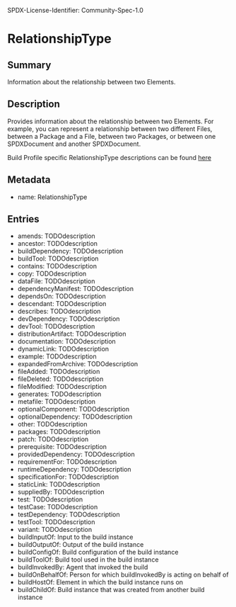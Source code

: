 SPDX-License-Identifier: Community-Spec-1.0

# RelationshipType

## Summary

Information about the relationship between two Elements.

## Description

Provides information about the relationship between two Elements.
For example, you can represent a relationship between two different Files,
between a Package and a File, between two Packages, or between one SPDXDocument and another SPDXDocument.

Build Profile specific RelationshipType descriptions can be found [here](https://github.com/spdx/spdx-3-build-profile/blob/main/model/relationships.md)

## Metadata

- name: RelationshipType

## Entries

- amends: TODOdescription
- ancestor: TODOdescription
- buildDependency: TODOdescription
- buildTool: TODOdescription
- contains: TODOdescription
- copy: TODOdescription
- dataFile: TODOdescription
- dependencyManifest: TODOdescription
- dependsOn: TODOdescription
- descendant: TODOdescription
- describes: TODOdescription
- devDependency: TODOdescription
- devTool: TODOdescription
- distributionArtifact: TODOdescription
- documentation: TODOdescription
- dynamicLink: TODOdescription
- example: TODOdescription
- expandedFromArchive: TODOdescription
- fileAdded: TODOdescription
- fileDeleted: TODOdescription
- fileModified: TODOdescription
- generates: TODOdescription
- metafile: TODOdescription
- optionalComponent: TODOdescription
- optionalDependency: TODOdescription
- other: TODOdescription
- packages: TODOdescription
- patch: TODOdescription
- prerequisite: TODOdescription
- providedDependency: TODOdescription
- requirementFor: TODOdescription
- runtimeDependency: TODOdescription
- specificationFor: TODOdescription
- staticLink: TODOdescription
- suppliedBy: TODOdescription
- test: TODOdescription
- testCase: TODOdescription
- testDependency: TODOdescription
- testTool: TODOdescription
- variant: TODOdescription
- buildInputOf: Input to the build instance
- buildOutputOf: Output of the build instance
- buildConfigOf: Build configuration of the build instance
- buildToolOf: Build tool used in the build instance
- buildInvokedBy: Agent that invoked the build
- buildOnBehalfOf: Person for which buildInvokedBy is acting on behalf of
- buildHostOf: Element in which the build instance runs on
- buildChildOf: Build instance that was created from another build instance

